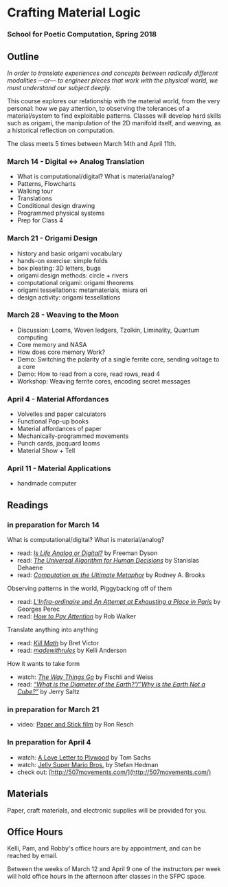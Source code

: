 # Crafting Material Logic

### School for Poetic Computation, Spring 2018

## Outline

*In order to translate experiences and concepts between radically different modalities —or— to engineer pieces that work with the physical world, we must understand our subject deeply.*

This course explores our relationship with the material world, from the very personal: how we pay attention, to observing the tolerances of a material/system to find exploitable patterns. Classes will develop hard skills such as origami, the manipulation of the 2D manifold itself, and weaving, as a historical reflection on computation.

The class meets 5 times between March 14th and April 11th.

### March 14 - Digital ↔ Analog Translation

- What is computational/digital? What is material/analog?
- Patterns, Flowcharts
- Walking tour
- Translations
- Conditional design drawing
- Programmed physical systems
- Prep for Class 4

### March 21 - Origami Design

- history and basic origami vocabulary
- hands-on exercise: simple folds
- box pleating: 3D letters, bugs
- origami design methods: circle + rivers
- computational origami: origami theorems
- origami tessellations: metamaterials, miura ori
- design activity: origami tessellations

### March 28 - Weaving to the Moon

- Discussion: Looms, Woven ledgers, Tzolkin, Liminality, Quantum computing
- Core memory and NASA
- How does core memory Work?
- Demo: Switching the polarity of a single ferrite core, sending voltage to a core
- Demo: How to read from a core, read rows, read 4
- Workshop: Weaving ferrite cores, encoding secret messages

### April 4 - Material Affordances

- Volvelles and paper calculators
- Functional Pop-up books 
- Material affordances of paper
- Mechanically-programmed movements
- Punch cards, jacquard looms
- Material Show + Tell

### April 11 - Material Applications

- handmade computer

## Readings

### in preparation for March 14

What is computational/digital? What is material/analog?

- read: [_Is Life Analog or Digital?_](https://tanimislam.ddns.net/~tanim/classes/ASTR342/notes/analogordigital.pdf) by Freeman Dyson
- read: [_The Universal Algorithm for Human Decisions_](https://www.edge.org/response-detail/10260) by Stanislas Dehaene
- read: [_Computation as the Ultimate Metaphor_](https://www.edge.org/response-detail/11249) by Rodney A. Brooks

Observing patterns in the world, Piggybacking off of them

- read: [_L’Infra-ordinaire_ and _An Attempt at Exhausting a Place in Paris_](http://www.kellianderson.com/readings/perec.pdf) by Georges Perec
- read: [_How to Pay Attention_](https://medium.com/re-form/how-to-pay-attention-4751adb53cb6) by Rob Walker 

Translate anything into anything

- read: [_Kill Math_](http://worrydream.com/KillMath/) by Bret Victor
- read: [_madewithrules_](http://kellianderson.com/readings/madewithrules.pdf) by Kelli Anderson

How it wants to take form

- watch: [_The Way Things Go_](https://www.youtube.com/watch?v=aKrzNYpFuao) by Fischli and Weiss
- read: [_“What is the Diameter of the Earth?”/”Why is the Earth Not a Cube?”_](http://www.vulture.com/2016/02/entropic-liberating-power-of-fischli-weiss.html)  by Jerry Saltz

### in preparation for March 21

- video: [Paper and Stick film](https://vimeo.com/36122966) by Ron Resch

### In preparation for April 4

- watch: [A Love Letter to Plywood](https://twitter.com/i/cards/tfw/v1/968840724396564480?cardname=player&autoplay_disabled=true&forward=true&earned=true&edge=true&lang=en&card_height=130&scribe_context=%7B%22client%22%3A%22web%22%2C%22page%22%3A%22me%22%2C%22section%22%3A%22profile%22%2C%22component%22%3A%22tweet%22%7D&bearer_token=AAAAAAAAAAAAAAAAAAAAAPYXBAAAAAAACLXUNDekMxqa8h%252F40K4moUkGsoc%253DTYfbDKbT3jJPCEVnMYqilB28NHfOPqkca3qaAxGfsyKCs0wRbw#xdm_e=https%3A%2F%2Ftwitter.com&xdm_c=default5364&xdm_p=1) by Tom Sachs
- watch: [Jelly Super Mario Bros.](https://www.youtube.com/watch?v=77lg-8j7Lts) by Stefan Hedman
- check out: [http://507movements.com/](http://507movements.com/)

## Materials

Paper, craft materials, and electronic supplies will be provided for you.

## Office Hours

Kelli, Pam, and Robby's office hours are by appointment, and can be reached by email.

Between the weeks of March 12 and April 9 one of the instructors per week will hold office hours in the afternoon after classes in the SFPC space.